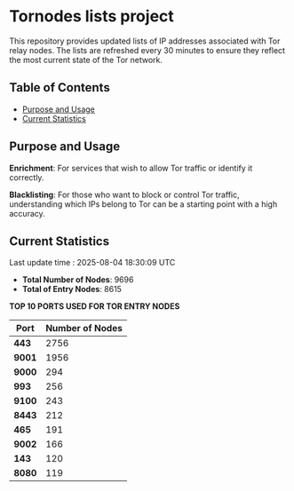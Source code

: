 # Tornodes lists project

This repository provides updated lists of IP addresses associated with Tor relay nodes. The lists are refreshed every 30 minutes to ensure they reflect the most current state of the Tor network.

## Table of Contents

- [Purpose and Usage](#purpose-and-usage)
- [Current Statistics](#current-statistics)


## Purpose and Usage

**Enrichment**: For services that wish to allow Tor traffic or identify it correctly.

**Blacklisting**: For those who want to block or control Tor traffic, understanding which IPs belong to Tor can be a starting point with a high accuracy.

## Current Statistics

Last update time : 2025-08-04 18:30:09 UTC

- **Total Number of Nodes**: 9696
- **Total of Entry Nodes**: 8615

**TOP 10 PORTS USED FOR TOR ENTRY NODES**

| **Port** | **Number of Nodes** |
|------|-----------------|
| **443**   | 2756  |
| **9001**   | 1956  |
| **9000**   | 294  |
| **993**   | 256  |
| **9100**   | 243  |
| **8443**   | 212  |
| **465**   | 191  |
| **9002**   | 166  |
| **143**   | 120  |
| **8080**   | 119  |

